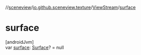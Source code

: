 //[sceneview](../../../index.md)/[io.github.sceneview.texture](../index.md)/[ViewStream](index.md)/[surface](surface.md)

# surface

[androidJvm]\
var [surface](surface.md): [Surface](https://developer.android.com/reference/kotlin/android/view/Surface.html)? = null
